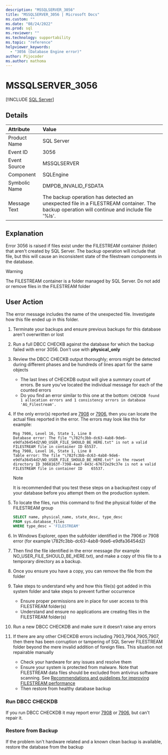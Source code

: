 ```yaml
---
description: "MSSQLSERVER_3056"
title: "MSSQLSERVER_3056 | Microsoft Docs"
ms.custom: ""
ms.date: "08/24/2022"
ms.prod: sql
ms.reviewer: ""
ms.technology: supportability
ms.topic: "reference"
helpviewer_keywords: 
  - "3056 (Database Engine error)"
author: Pijocoder
ms.author: mathoma
---
```

# MSSQLSERVER_3056
 [!INCLUDE [SQL Server](../../includes/applies-to-version/sqlserver.md)]
  
## Details  
  
| Attribute | Value |  
| :-------- | :---- |  
|Product Name|SQL Server|  
|Event ID|3056|  
|Event Source|MSSQLSERVER|  
|Component|SQLEngine|  
|Symbolic Name|DMPDB_INVALID_FSDATA|  
|Message Text|The backup operation has detected an unexpected file in a FILESTREAM container. The backup operation will continue and include file '%ls'.|  
  
## Explanation

Error 3056 is raised if files exist under the FILESTREAM container (folder) that aren't created by SQL Server. The backup operation will include that file, but this will cause an inconsistent state of the filestream components in the database.

>[!WARNING]
>The FILESTREAM container is a folder managed by SQL Server. Do not add or remove files in the FILESTREAM folder

## User Action  

The error message includes the name of the unexpected file. Investigate how this file ended up in this folder.

1. Terminate your backups and ensure previous backups for this database aren't overwritten or lost
1. Run a full DBCC CHECKB against the database for which the backup failed with error 3056. Don't use with **physical_only**
1. Review the DBCC CHECKB output thoroughly; errors might be detected during different phases and be hundreds of lines apart for the same objects 
   - The last lines of CHECKDB output will give a summary count of errors. Be sure you've located the individual message for each of the counted errors
   - Do you find an error similar to this one at the bottom: `CHECKDB found 1 allocation errors and 1 consistency errors in database 'AG_Filestream'.`
1. If the only error(s) reported are [7908](mssqlserver-7908-database-engine-error.md) or [7906](mssqlserver-7906-database-engine-error.md), then you can locate the actual files reported in the error. The errors may look like this for example:

   ```output 
   Msg 7906, Level 16, State 1, Line 8
   Database error: The file "\782fc3bb-dc63-4ab8-9de6-e9dfa36454d2\NO_USER_FILE_SHOULD_BE_HERE.txt" is not a valid FILESTREAM file in container ID 65537.
   Msg 7908, Level 16, State 1, Line 8
   Table error: The file "\782fc3bb-dc63-4ab8-9de6-e9dfa36454d2\NO_USER_FILE_SHOULD_BE_HERE.txt" in the rowset directory ID 3068163f-7398-4ae7-843c-67672e29c37e is not a valid FILESTREAM file in container ID    65537.
   ```

   > [!NOTE]
   > It is recommended that you test these steps on a backup/test copy of your database before you attempt them on the production system.

1. To locate the files, run this command to find the physical folder of the FILESTREAM group

   ```sql
   SELECT name, physical_name, state_desc, type_desc 
   FROM sys.database_files
   WHERE type_desc = 'FILESTREAM'
   ```

1. In Windows Explorer, open the subfolder identified in the 7906 or 7908 error (for example \782fc3bb-dc63-4ab8-9de6-e9dfa36454d2)
1. Then find the file identified in the error message (for example NO_USER_FILE_SHOULD_BE_HERE.txt), and make a copy of this file to a temporary directory as a backup.
1. Once you ensure you have a copy, you can remove the file from the folder

1. Take steps to understand why and how this file(s) got added in this system folder and take steps to prevent further occurrence
   - Ensure proper permissions are in place for user access to this FILESTREAM folder(s)
   - Understand and ensure no applications are creating files in the FILESTREAM folder(s)

1. Run a new DBCC CHECKDB and make sure it doesn’t raise any errors
1. If there are any other CHECKDB errors including 7903,7904,7905,7907, then there has been corruption or tampering of SQL Server FILESTREAM folder  beyond the mere invalid addition of foreign files. This situation not repairable manually
   - Check your hardware for any issues and resolve them
   - Ensure your system is protected from malware. Note that FILESTREAM data files should be excluded from antivirus software scanning. See [Recommendations and guidelines for improving FILESTREAM performance](../blob/filestream-sql-server.md#recommendations-and-guidelines-for-improving-filestream-performance)
   - Then restore from healthy database backup

### Run DBCC CHECKDB

If you run DBCC CHECKDB it may report error [7908](mssqlserver-7908-database-engine-error.md) or [7906](mssqlserver-7906-database-engine-error.md), but can't repair it.

### Restore from Backup

If the problem isn't hardware related and a known clean backup is available, restore the database from the backup
